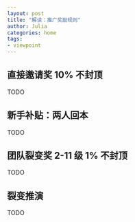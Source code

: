 ```yaml
---
layout: post
title: "解读：推广奖励规则"
author: Julia
categories: home
tags:
- viewpoint
---
```


## 直接邀请奖 10% 不封顶

TODO


## 新手补贴：两人回本

TODO


## 团队裂变奖 2-11 级 1% 不封顶

TODO


## 裂变推演

TODO

